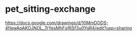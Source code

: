 # pet_sitting-exchange
https://docs.google.com/drawings/d/10MmDODS-4flewApAKOJNOL_7rYesMhFxf6Sf3u0YgR4/edit?usp=sharing
